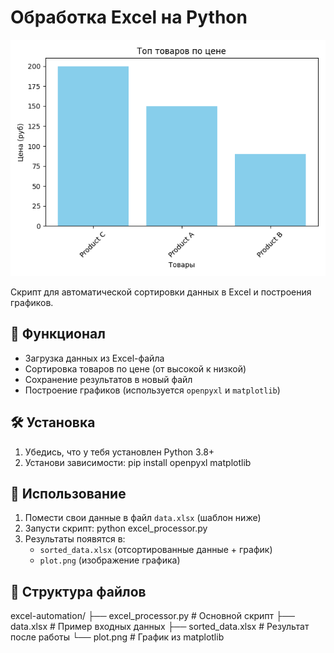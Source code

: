 # Обработка Excel на Python

![Пример графика](plot.png)

Скрипт для автоматической сортировки данных в Excel и построения графиков.

## 🔹 Функционал
- Загрузка данных из Excel-файла
- Сортировка товаров по цене (от высокой к низкой)
- Сохранение результатов в новый файл
- Построение графиков (используется `openpyxl` и `matplotlib`)

## 🛠 Установка
1. Убедись, что у тебя установлен Python 3.8+
2. Установи зависимости:
   pip install openpyxl matplotlib

## 🚀 Использование
1. Помести свои данные в файл `data.xlsx` (шаблон ниже)
2. Запусти скрипт:
   python excel_processor.py
3. Результаты появятся в:
   - `sorted_data.xlsx` (отсортированные данные + график)
   - `plot.png` (изображение графика)

## 📂 Структура файлов
excel-automation/
├── excel_processor.py  # Основной скрипт
├── data.xlsx           # Пример входных данных
├── sorted_data.xlsx    # Результат после работы
└── plot.png            # График из matplotlib
